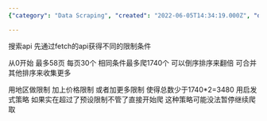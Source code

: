 ```yaml
---
{"category": "Data Scraping", "created": "2022-06-05T14:34:19.000Z", "date": "2022-06-05 14:34:19", "description": "This article describes a scraping API that allows users to retrieve data from various sources with certain restrictions. The API can handle up to 58 pages, each containing 30 items, resulting in a maximum of 1740 items. Users can sort the results by region and price, potentially reducing the total number below 3480 by applying additional filters. If the limit is exceeded, an inspiration-based strategy is used but it might not support pausing and resuming data collection.", "modified": "2022-08-18T16:42:53.768Z", "tags": ["APi", "freelancer"], "title": "途家scraping api"}

---
```


搜索api 先通过fetch的api获得不同的限制条件

从0开始 最多58页 每页30个 相同条件最多爬1740个 可以倒序排序来翻倍 可合并其他排序来收集更多

用地区做限制 加上价格限制 或者加更多限制 使得总数少于1740*2=3480 用启发式策略 如果实在超过了预设限制不管了直接开始爬 这种策略可能没法暂停继续爬取

